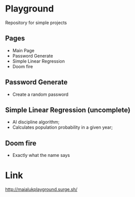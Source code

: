 # Playground
Repository for simple projects

## Pages
* Main Page
* Password Generate
* Simple Linear Regression
* Doom fire

## Password Generate
* Create a random password

## Simple Linear Regression (uncomplete)

* AI discipline algorithm;
* Calculates population probability in a given year;

## Doom fire
* Exactly what the name says


# Link
http://maialukplayground.surge.sh/
